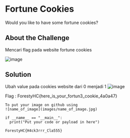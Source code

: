 # Fortune Cookies
Would you like to have some fortune cookies?

## About the Challenge
Mencari flag pada website fortune cookies

![image](https://github.com/Marvelouzs/Writeup-CTF/assets/116146479/1e6b23aa-b7f3-40cb-a832-4d2a552ad874)

## Solution
Ubah value pada cookies website dari 0 menjadi 1
![image](https://github.com/Marvelouzs/Writeup-CTF/assets/116146479/6f0681da-f44f-4df9-be0c-4de1346184b6)

Flag : ForestyHC{here_is_your_fortun3_cookie_4a0a47}

```shell
To put your image on github using
![name_of_image](images/name_of_image.jpg)
```

```shell
if __name__ == "__main__":
  print("Put your code or payload in here")
```

```
ForestyHC{H4ck3rrr_Cla555}
```
